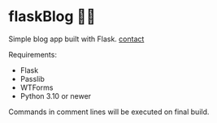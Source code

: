 # flaskBlog ✍🏻

Simple blog app built with Flask.
[contact](https://dogukanurker.com)

Requirements:

- Flask
- Passlib
- WTForms
- Python 3.10 or newer

Commands in comment lines will be executed on final build.
